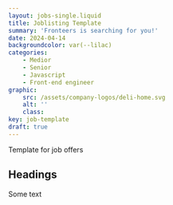 ```yaml
---
layout: jobs-single.liquid
title: Joblisting Template
summary: 'Fronteers is searching for you!'
date: 2024-04-14
backgroundcolor: var(--lilac)
categories:
    - Medior
    - Senior
    - Javascript
    - Front-end engineer
graphic:
    src: /assets/company-logos/deli-home.svg
    alt: ''
    class:    
key: job-template
draft: true
---
```


Template for job offers 

## Headings

Some text
